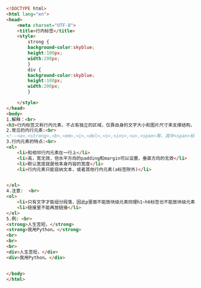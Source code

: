 
<BlogInfo id="45" title="22.行内标签" author="白日梦想猿" pv=0 read_times=0 pre_cost_time="0分47秒" category="css学习" tag_list="['css学习']" create_time="2020.07.18 16:14:15" update_time="2020.07.18 16:30:38" />

```html
<!DOCTYPE html>
<html lang="en">
<head>
    <meta charset="UTF-8">
    <title>行内标签</title>
    <style>
        strong {
        background-color:skyblue;
        height:100px;
        width:200px;
        }
        div {
        background-color:skyblue;
        height:100px;
        width:200px;
        }

    </style>
</head>
<body>
1.解释：<br>
<h3>行内标签又称行内元素，不占有独立的区域，仅靠自身的文字大小和图片尺寸来支撑结构，一般不可以设置宽度，高度，对齐等属性，常用于控制页面中文本的样式</h3>
2.常见的内行元素:<br>
<!--<a>,<strong>,<b>,<em>,<i>,<del>,<s>,<ins>,<u>,<span>等，其中<span>标签是最典型的行内元素-->
3.行内元素的特点:<br>
<ol>
    <li>和相邻行内元素在一行上</li>
    <li>高，宽无效，但水平方向的padding和margin可以设置，垂直方向的无效</li>
    <li>默认宽度就是他本身内容的宽度</li>
    <li>行内元素只能容纳文本，或者其他行内元素(a标签除外)</li>


</ol>
4.注意:  <br>
<ol>
    <li>只有文字才能组分段落，因此p里面不能放块级元素同理h1~h6标签也不能放块级元素（p和h都是文字类的块级元素）</li>
    <li>链接里不能再放链接</li>
</ol>
5.例: <br>
<strong>人生苦短，</strong>
<strong>我用Python。</strong>
<br>
<br>
<br>
<div>人生苦短，</div>
<div>我用Python。</div>


</body>
</html>
```
